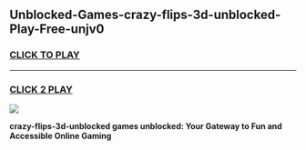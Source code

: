
## Unblocked-Games-crazy-flips-3d-unblocked-Play-Free-unjv0
<h3>
<a href="https://premium76.site?title=crazy-flips-3d-unblocked&ref=21A">CLICK TO PLAY</a></h3>
<hr>

<h3>
<a href="https://premium76.site?title=crazy-flips-3d-unblocked&ref=21A">CLICK 2 PLAY</a>
  
</h3>

<a href="https://premium76.site?title=crazy-flips-3d-unblocked&ref=21A"><img src="https://clearcache.store/games.png"></a>


**crazy-flips-3d-unblocked games unblocked: Your Gateway to Fun and Accessible Online Gaming**
